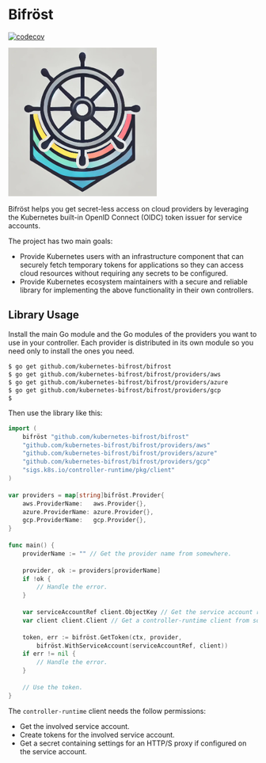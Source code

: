 # Bifröst

[![codecov](https://codecov.io/gh/kubernetes-bifrost/bifrost/branch/main/graph/badge.svg)](https://codecov.io/gh/kubernetes-bifrost/bifrost)

<img src="./docs/img/logo.jpg" alt="Bifröst" width="300" height="300" />

Bifröst helps you get secret-less access on cloud providers by leveraging the
Kubernetes built-in OpenID Connect (OIDC) token issuer for service accounts.

The project has two main goals:

* Provide Kubernetes users with an infrastructure component that can securely
  fetch temporary tokens for applications so they can access cloud resources
  without requiring any secrets to be configured.
* Provide Kubernetes ecosystem maintainers with a secure and reliable library
  for implementing the above functionality in their own controllers.

## Library Usage

Install the main Go module and the Go modules of the providers you want to use
in your controller. Each provider is distributed in its own module so you need
only to install the ones you need.

```shell
$ go get github.com/kubernetes-bifrost/bifrost
$ go get github.com/kubernetes-bifrost/bifrost/providers/aws
$ go get github.com/kubernetes-bifrost/bifrost/providers/azure
$ go get github.com/kubernetes-bifrost/bifrost/providers/gcp
$ 
```

Then use the library like this:

```go
import (
	bifröst "github.com/kubernetes-bifrost/bifrost"
	"github.com/kubernetes-bifrost/bifrost/providers/aws"
	"github.com/kubernetes-bifrost/bifrost/providers/azure"
	"github.com/kubernetes-bifrost/bifrost/providers/gcp"
	"sigs.k8s.io/controller-runtime/pkg/client"
)

var providers = map[string]bifröst.Provider{
	aws.ProviderName:   aws.Provider{},
	azure.ProviderName: azure.Provider{},
	gcp.ProviderName:   gcp.Provider{},
}

func main() {
	providerName := "" // Get the provider name from somewhere.

	provider, ok := providers[providerName]
	if !ok {
		// Handle the error.
	}

	var serviceAccountRef client.ObjectKey // Get the service account reference from somewhere.
	var client client.Client // Get a controller-runtime client from somewhere.

	token, err := bifröst.GetToken(ctx, provider,
		bifröst.WithServiceAccount(serviceAccountRef, client))
	if err != nil {
		// Handle the error.
	}

	// Use the token.
}
```

The `controller-runtime` client needs the follow permissions:

* Get the involved service account.
* Create tokens for the involved service account.
* Get a secret containing settings for an HTTP/S proxy if configured on the service account.
